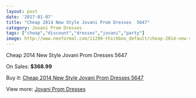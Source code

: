 ```yaml
---
layout: post
date: '2017-01-07'
title: "Cheap 2014 New Style Jovani Prom Dresses  5647"
category: Jovani Prom Dresses
tags: ["cheap","discount","dresses","jovani","party"]
image: http://www.neoformal.com/11290-thickbox_default/cheap-2014-new-style-jovani-prom-dresses-5647.jpg
---
```

Cheap 2014 New Style Jovani Prom Dresses  5647

On Sales: **$368.99**
<a href="https://www.neoformal.com/en/jovani-prom-dresses-2014/4023-cheap-2014-new-style-jovani-prom-dresses-5647.html"><amp-img layout="responsive" width="600" height="600" src="//www.neoformal.com/11290-thickbox_default/cheap-2014-new-style-jovani-prom-dresses-5647.jpg" alt="Cheap 2014 New Style Jovani Prom Dresses  5647 0" /></a>
<a href="https://www.neoformal.com/en/jovani-prom-dresses-2014/4023-cheap-2014-new-style-jovani-prom-dresses-5647.html"><amp-img layout="responsive" width="600" height="600" src="//www.neoformal.com/11291-thickbox_default/cheap-2014-new-style-jovani-prom-dresses-5647.jpg" alt="Cheap 2014 New Style Jovani Prom Dresses  5647 1" /></a>

Buy it: [Cheap 2014 New Style Jovani Prom Dresses  5647](https://www.neoformal.com/en/jovani-prom-dresses-2014/4023-cheap-2014-new-style-jovani-prom-dresses-5647.html "Cheap 2014 New Style Jovani Prom Dresses  5647")

View more: [Jovani Prom Dresses](https://www.neoformal.com/en/53-jovani-prom-dresses-2014 "Jovani Prom Dresses")